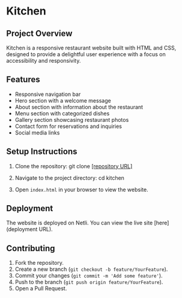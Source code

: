 # Kitchen

## Project Overview

Kitchen is a responsive restaurant website built with HTML and CSS, designed to provide a delightful user experience with a focus on accessibility and responsivity.

## Features

- Responsive navigation bar
- Hero section with a welcome message
- About section with information about the restaurant
- Menu section with categorized dishes
- Gallery section showcasing restaurant photos
- Contact form for reservations and inquiries
- Social media links

## Setup Instructions

1. Clone the repository:
git clone [[repository URL]](https://github.com/Code-Maniac-Rza/kitchen.git)


2. Navigate to the project directory:
cd kitchen


3. Open `index.html` in your browser to view the website.

## Deployment

The website is deployed on Netli. You can view the live site [here](deployment URL).

## Contributing

1. Fork the repository.
2. Create a new branch (`git checkout -b feature/YourFeature`).
3. Commit your changes (`git commit -m 'Add some feature'`).
4. Push to the branch (`git push origin feature/YourFeature`).
5. Open a Pull Request.
